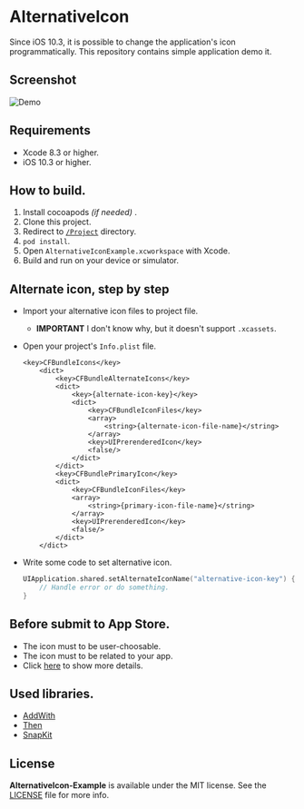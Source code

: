 # AlternativeIcon
Since iOS 10.3, it is possible to change the application's icon programmatically.
This repository contains simple application demo it.

## Screenshot
![Demo](https://github.com/KimDarren/AlternativeIcon-Example/blob/master/Screenshots/demo.gif?raw=true)

## Requirements
* Xcode 8.3 or higher.
* iOS 10.3 or higher.

## How to build.
1. Install cocoapods _(if needed)_ .
2. Clone this project.
3. Redirect to [`/Project`](https://github.com/KimDarren/AlternativeIcon-Example/blob/master/Project) directory.
4. `pod install`.
5. Open `AlternativeIconExample.xcworkspace` with Xcode.
6. Build and run on your device or simulator.

## Alternate icon, step by step

* Import your alternative icon files to project file.
	- **IMPORTANT** I don't know why, but it doesn't support `.xcassets`.
* Open your project's `Info.plist` file.

	```plist
	<key>CFBundleIcons</key>
		<dict>
			<key>CFBundleAlternateIcons</key>
			<dict>
				<key>{alternate-icon-key}</key>
				<dict>
					<key>CFBundleIconFiles</key>
					<array>
						<string>{alternate-icon-file-name}</string>
					</array>
					<key>UIPrerenderedIcon</key>
					<false/>
				</dict>
			</dict>
			<key>CFBundlePrimaryIcon</key>
			<dict>
				<key>CFBundleIconFiles</key>
				<array>
					<string>{primary-icon-file-name}</string>
				</array>
				<key>UIPrerenderedIcon</key>
				<false/>
			</dict>
		</dict>
	```
* Write some code to set alternative icon.

	```swift
	UIApplication.shared.setAlternateIconName("alternative-icon-key") { error in
		// Handle error or do something.
	}
	```
	
## Before submit to App Store.
* The icon must to be user-choosable.
* The icon must to be related to your app.
* Click [here](https://developer.apple.com/ios/human-interface-guidelines/graphics/app-icon#user-selectable-app-icons) to show more details.

## Used libraries.
* [AddWith](https://github.com/KimDarren/AddWith)
* [Then](https://github.com/devxoul/Then)
* [SnapKit](https://github.com/snapkit/snapkit)


## License

**AlternativeIcon-Example** is available under the MIT license. See the [LICENSE](LICENSE) file for more info.

